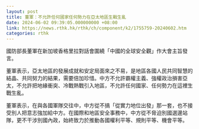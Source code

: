 ```yaml
---
layout: post
title: 董軍：不允許任何國家任何勢力在亞太地區生戰生亂
date: 2024-06-02 09:39:05.000000000 +08:00
link: https://news.rthk.hk/rthk/ch/component/k2/1755759-20240602.htm
categories: rthk
---
```


國防部長董軍在新加坡香格里拉對話會圍繞「中國的全球安全觀」作大會主旨發言。

董軍表示，亞太地區的發展成就和安定局面來之不易，是地區各國人民共同智慧的結晶、共同努力的結果，需要倍加珍惜。中方不允許霸權主義、強權政治損害亞太，不允許把地緣衝突、冷戰熱戰引入地區，不允許任何國家、任何勢力在這裡生戰生亂。

董軍表示，在與各國軍隊交往中，中方從不搞「從實力地位出發」那一套，也不接受別人把意志強加給中方。在國際和地區安全事務中，中方從不脅迫別國選邊站隊，更不干涉別國內政，始終致力於推動各國權利平等、規則平等、機會平等。
